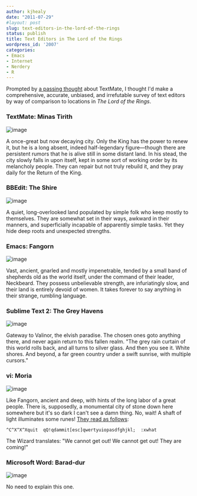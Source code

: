 ```yaml
---
author: kjhealy
date: "2011-07-29"
#layout: post
slug: text-editors-in-the-lord-of-the-rings
status: publish
title: Text Editors in The Lord of the Rings
wordpress_id: '2007'
categories:
- Emacs
- Internet
- Nerdery
- R
---
```


Prompted by [a passing thought](https://twitter.com/#!/kjhealy/status/97107896885719041) about TextMate, I thought I'd make a comprehensive, accurate, unbiased, and irrefutable survey of text editors by way of comparison to locations in *The Lord of the Rings*.

### TextMate: Minas Tirith

![image](http://kieranhealy.org/files/misc/minastirith.jpg)

A once-great but now decaying city. Only the King has the power to renew it, but he is a long absent, indeed half-legendary figure—though there are persistent rumors that he is alive still in some distant land. In his stead, the city slowly falls in upon itself, kept in some sort of working order by its melancholy people. They can repair but not truly rebuild it, and they pray daily for the Return of the King.

### BBEdit: The Shire

![image](http://kieranhealy.org/files/misc/shire.jpg)

A quiet, long-overlooked land populated by simple folk who keep mostly to themselves. They are somewhat set in their ways, awkward in their manners, and superficially incapable of apparently simple tasks. Yet they hide deep roots and unexpected strengths.

### Emacs: Fangorn

![image](http://kieranhealy.org/files/misc/fangorn.jpg)

Vast, ancient, gnarled and mostly impenetrable, tended by a small band of shepherds old as the world itself, under the command of their leader, Neckbeard. They possess unbelievable strength, are infuriatingly slow, and their land is entirely devoid of women. It takes forever to say anything in their strange, rumbling language.

### Sublime Text 2: The Grey Havens

![image](http://kieranhealy.org/files/misc/greyhavens.jpg)

Gateway to Valinor, the elvish paradise. The chosen ones goto anything there, and never again return to this fallen realm. "The grey rain curtain of this world rolls back, and all turns to silver glass. And then you see it. White shores. And beyond, a far green country under a swift sunrise, with multiple cursors."

### vi: Moria

![image](http://kieranhealy.org/files/misc/moria.jpg)

Like Fangorn, ancient and deep, with hints of the long labor of a great people. There is, supposedly, a monumental city of stone down here somewhere but it's so dark I can't see a damn thing. No, wait! A shaft of light illuminates some runes! [They read as follows](http://bash.org/?795779):

`^C^X^X^Xquit  qQ!qdammit[esc]qwertyuiopasdfghjkl;  :xwhat`

The Wizard translates: "We cannot get out! We cannot get out! They are coming!"

### Microsoft Word: Barad-dur

![image](http://kieranhealy.org/files/misc/baraddur.jpg)

No need to explain this one.
